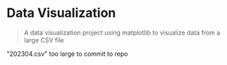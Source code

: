# Data Visualization
> A data visualization project using matplotlib to visualize data from a large CSV file

"202304.csv" too large to commit to repo
